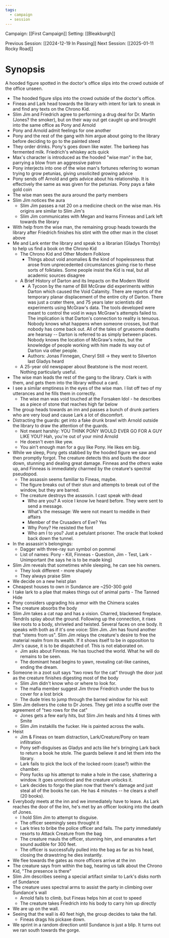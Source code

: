 ```yaml
---
tags:
  - campaign
  - session
---
```


Campaign: [[First Campaign]]
Setting: [[Bleakburgh]]

Previous Session: [[2024-12-19 In Passing]]
Next Session: [[2025-01-11 Rocky Road]]

# Synopsis

A hooded figure spotted in the doctor's office slips into the crowd outside of the office unseen.

- The hooded figure slips into the crowd outside of the doctor's office.
- Fineas and Lark head towards the library with intent for lark to sneak in and find any texts on the Chrono Kid.
- Slim Jim and Friedrich agree to performing a drug deal for Dr. Martin (Jones? the smoker), but on their way out get caught up and brought into the same office as Pony and Arnold
- Pony and Arnold admit feelings for one another
- Pony and the rest of the gang with him argue about going to the library before deciding to go to the painted steed
- They order drinks. Pony's goes down like water. The barkeep has fermented milk. Friedrich's whiskey acts quick
- Max's character is introduced as the hooded "wise man" in the bar, parrying a blow from an aggressive patron
- Pony interjects into one of the wise man's fortunes referring to woman trying to grow petunias, giving unsolicited growing advice
- Pony sends off Arnold and gets advice about his relationship. It is effectively the same as was given for the petunias. Pony pays a fake gold coin
- The wise man sees the aura around the party members
- Slim Jim notices the aura
	- Slim Jim passes a nat 20 on a medicine check on the wise man. His origins are similar to Slim Jim's
	- Slim Jim communicates with Megan and learns Finneas and Lark left towards the library
- With help from the wise man, the remaining group heads towards the library after Friedrich finishes his stint with the other man in the closet above
- Me and Lark enter the library and speak to a librarian (Gladys Thornby) to help us find a book on the Chrono Kid
	- The Chrono Kid and Other Modern Folklore
		- Things about void anomalies & the kind of hopelessness that arose from unprecedented circumstances giving rise to rhese sorts of folktales. Some people insist the Kid is real, but all academic sources disagree
	- A Brief History of Darton and its Impacts on the Modern World
		- A Tycoon by the name of Bill McGraw did experiments within Darton which caused the Void Calamity. There are reports of the temporary planar displacement of the entire city of Darton. There was just a crater there, and 75 years later scientists did experiments using McGraw's data. The tools developed were meant to control the void in ways McGraw's attempts failed to. The implication is that Darton's connection to reality is tenuous. Nobody knows what happens when someone crosses, but that nobody has come back out. All of the tales of gruesome deaths are hearsay -- Darton is referred to as simply between places. Nobody knows the location of McGraw's notes, but the knowledge of people working with him made its way out of Darton via other people.
		- Authors: Jonas Finnegan, Cheryl Still -> they went to Silverton last Gladys heard
	- A 25-year old newspaper about Beatstone is the most recent. Nothing particularly useful.
- The wise man leads the rest of the gang to the library. Clark is with them, and gets them into the library without a card.
- I see a similar emptiness in the eyes of the wise man. I list off two of my utterances and he fills them in correctly.
	- The wise man was void touched at the Forsaken Idol - he describes as a piece of stone that reaches high far below
- The group heads towards an inn and passes a bunch of drunk partiers who are very loud and cause Lark a lot of discomfort.
- Distracting the guards: get into a fake drunk brawl with Arnold outside the library to draw the attention of the guards.
	- Not meant harshly: YOU THINK PONY WOULD EVER GO FOR A GUY LIKE YOU? Hah, you're out of your mind Arnold
	- He doesn't even like yew.
	- You ain't enough man for a guy like Pony. He likes em big.
- While we sleep, Pony gets stabbed by the hooded figure we saw and then promptly forgot. The creature detects this and busts the door down, stunning and dealing great damage. Finneas and the others wake up, and Finneas is immediately charmed by the creature's spectral pseudopod.
	- The assassin seems familiar to Fineas, maybe.
	- The figure breaks out of their stun and attempts to break out of the window, but they are barred.
	- The creature destroys the assassin. I cast speak with dead
		- Who are you? A voice I know Ive heard before. They were sent to send a message.
		- What's the message: We were not meant to meddle in their affairs
		- Member of the Crusaders of Eve? Yes
		- Why Pony? He resisted the font
		- Who am I to you? Just a petulant prisoner. The oracle that looked back down the tunnel.
- In the assassin's belongings:
	- Dagger with three-ray sun symbol on pommel
	- List of names: Pony - Kill, Finneas - Question, Jim - Test, Lark - Unimportant (he says he is to be made king)
- Slim Jim reveals that sometimes while sleeping, he can see his owners.
	- They look different - more shapely
	- They always praise Slim
- We decide on a new heist plan
- Cheapest houses to own in Sundance are ~250-300 gold
- I take lark to a plae that makes things out of animal parts - The Tanned Hide
- Pony considers upgrading his armor with the Chimera scales
- The creature absorbs the body
- Slim Jim takes a cat nap and has a vision. Charred, blackened fireplace. Tendrils splay about the ground. Following up the connection, it rises like roots to a body, shriveled and twisted. Several faces on one body. It speaks with both as if it's one voice: Slim Jim. Jim has found another that "stems from us". Slim Jim relays the creature's desire to free the material realm from its wealth. If it shows itself to be in opposition to JIm's cause, it is to be dispatched of. This is not elaborated on.
	- Jim asks about Finneas. He has touched the world. What he will do remains to be seen.
	- The dominant head begins to yawn, revealing cat-like canines, ending the dream.
- Someone in a zoot suit says "two rows for the cat" through the door just as the creature finishes digesting most of the body
	- Slim Jim didn't know who or where to look for.
	- The mafia member suggest Jim throw Friedrich under the bus to cover for a lost brick
	- The dude tries to jump through the barred window for his exit
- Slim Jim delivers the coke to Dr Jones. They get into a scuffle over the agreement of "two rows for the cat"
	- Jones gets a few early hits, but Slim Jim heals and hits 4 times with Smite
	- Slim Jim instakills the fucker. He is painted across the walls.
- Heist
	- Jim & Fineas on team distraction, Lark/Creature/Pony on team infiltration
	- Pony self-disguises as Gladys and acts like he's bringing Lark back to return a book he stole. The guards believe it and let them into the library.
	- Lark fails to pick the lock of the locked room (case?) within the chamber.
	- Pony fucks up his attempt to make a hole in the case, shattering a window. It goes unnoticed and the creature unlocks it.
	- Lark decides to forgo the plan now that there's damage and just steal all of the books he can. He has 4 minutes -- he clears a shelf (20 books).
- Everybody meets at the inn and we immediately have to leave. As Lark reaches the door of the Inn, he's met by an officer looking into the death of Jones.
	- I hold Slim Jim to attempt to disguise.
	- The officer seemingly sees throught it
	- Lark tries to bribe the police officer and fails. The party immediately resorts to Attack Creature from the bag
	- The creature mauls the officer, stunning him, and emanates a fart sound audible for 300 feet.
	- The officer is successfully pulled into the bag as far as his head, closing the drawstring he dies instantly.
- We flee towards the gates as more officers arrive at the inn
- The creature says from within the bag, hearing us talk about the Chrono Kid, "The presence is there"
- Slim Jim describes seeing a special artifact similar to Lark's disks north of Sundance
- The creature uses spectral arms to assist the party in climbing over Sundance's wall
	- Arnold fails to climb, but Fineas helps him at cost to speed
	- The creature takes Friedrich into his body to carry him up directly
- We are up on the wall.
- Seeing that the wall is 40 feet high, the group decides to take the fall.
	- Fineas drags his pickaxe down.
- We sprint in a random direction until Sundance is just a blip. It turns out we ran south towards the gorge.